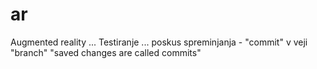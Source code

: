 # ar
Augmented reality ... 
Testiranje ...
poskus spreminjanja - "commit" v veji "branch"
"saved changes are called commits"
